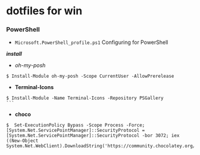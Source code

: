 # **dotfiles for win**

### **PowerShell**

- `Microsoft.PowerShell_profile.ps1` Configuring for PowerShell

**_install_**

- _oh-my-posh_

```shell
$ Install-Module oh-my-posh -Scope CurrentUser -AllowPrerelease
```

- **Terminal-Icons**

````shell
$ Install-Module -Name Terminal-Icons -Repository PSGallery
```
````

- **choco**

```shell
$  Set-ExecutionPolicy Bypass -Scope Process -Force; [System.Net.ServicePointManager]::SecurityProtocol = [System.Net.ServicePointManager]::SecurityProtocol -bor 3072; iex ((New-Object System.Net.WebClient).DownloadString('https://community.chocolatey.org/install.ps1'))
```
